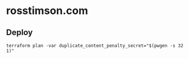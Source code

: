 # rosstimson.com

## Deploy

    terraform plan -var duplicate_content_penalty_secret="$(pwgen -s 32 1)"
